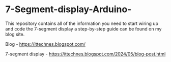 # 7-Segment-display-Arduino-
This repository contains all of the information you need to start wiring up and code the 7-segment display a step-by-step guide can be found on my blog site.

Blog - https://ittechnes.blogspot.com/

7-segment display - https://ittechnes.blogspot.com/2024/05/blog-post.html
